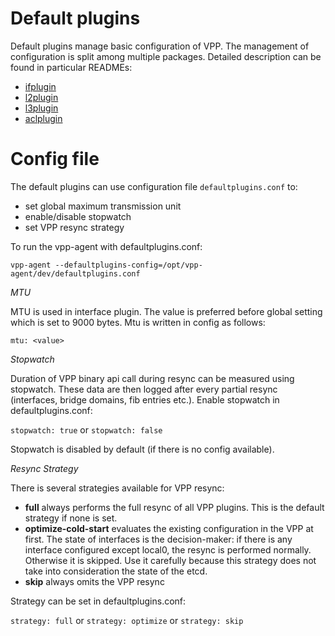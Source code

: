 # Default plugins
 
 Default plugins manage basic configuration of VPP. The management of configuration is split among multiple
 packages. Detailed description can be found in particular READMEs:
 - [ifplugin](ifplugin)
 - [l2plugin](l2plugin)
 - [l3plugin](l3plugin)
 - [aclplugin](aclplugin)
 
# Config file 

 The default plugins can use configuration file `defaultplugins.conf` to:
  * set global maximum transmission unit 
  * enable/disable stopwatch
  * set VPP resync strategy
  
  To run the vpp-agent with defaultplugins.conf:
   
   `vpp-agent --defaultplugins-config=/opt/vpp-agent/dev/defaultplugins.conf`
  
 *MTU*
 
 MTU is used in interface plugin. The value is preferred before global setting which is set to 9000 bytes. Mtu is 
 written in config as follows:
 
 `mtu: <value>`
 
 *Stopwatch*
 
 Duration of VPP binary api call during resync can be measured using stopwatch. These data are then logged after 
 every partial resync (interfaces, bridge domains, fib entries etc.). Enable stopwatch in defaultplugins.conf: 
 
  `stopwatch: true` or  `stopwatch: false`
  
 Stopwatch is disabled by default (if there is no config available). 
 
 *Resync Strategy*
 
 There is several strategies available for VPP resync:
 * **full** always performs the full resync of all VPP plugins. This is the default strategy if none is set. 
 * **optimize-cold-start** evaluates the existing configuration in the VPP at first. The state of interfaces is the 
 decision-maker: if there is any interface configured except local0, the resync is performed normally. Otherwise 
 it is skipped. Use it carefully because this strategy does not take into consideration the state of the etcd.
 * **skip** always omits the VPP resync 
 
 Strategy can be set in defaultplugins.conf:
 
 `strategy: full` or  `strategy: optimize` or `strategy: skip`
